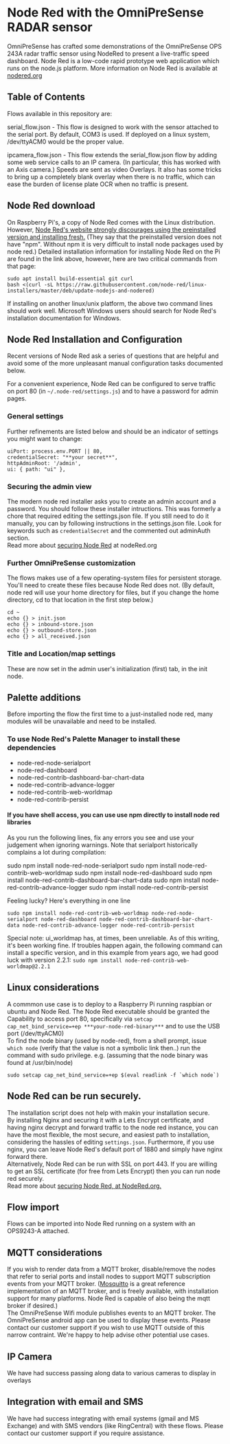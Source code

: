 # Node Red with the OmniPreSense RADAR sensor 
OmniPreSense has crafted some demonstrations of the OmniPreSense OPS 243A radar traffic sensor using NodeRed to present a live-traffic speed dashboard.  Node Red is a low-code rapid prototype web application which runs on the node.js platform.  More information on Node Red is available at [nodered.org](nodered.org)


## Table of Contents
Flows available in this repository are:

serial_flow.json - This flow is designed to work with the sensor attached to the serial port.  By default, COM3 is used.  If deployed on a linux system, /dev/ttyACM0 would be the proper value.

ipcamera_flow.json - This flow extends the serial_flow.json flow by adding some web service calls to an IP camera.  (In particular, this has worked with an Axis camera.)  Speeds are sent as video Overlays.  It also has some tricks to bring up a completely blank overlay when there is no traffic, which can ease the burden of license plate OCR when no traffic is present.


## Node Red download
On Raspberry Pi's, a copy of Node Red comes with the Linux distribution.  However,
[Node Red's website strongly discourages using the preinstalled version and installing fresh.](https://nodered.org/docs/getting-started/raspberrypi)   (They say that the preinstalled version does not have "npm".  Without npm it is very difficult to install node packages used by node red.)
Detailed installation information for installing Node Red on the Pi are found in the link above, however, here are two critical commands from that page:
```
sudo apt install build-essential git curl
bash <(curl -sL https://raw.githubusercontent.com/node-red/linux-installers/master/deb/update-nodejs-and-nodered)
```

If installing on another linux/unix platform, the above two command lines should work well.  Microsoft Windows users should search for Node Red's installation documentation for Windows.    

## Node Red Installation and Configuration

Recent versions of Node Red ask a series of questions that are helpful and avoid some of the more unpleasant manual configuration tasks documented below.

For a convenient experience, Node Red can be configured to serve traffic on port 80 (in ```~/.node-red/settings.js```) and to have a password for admin pages.     

### General settings
Further refinements are listed below and should be an indicator of settings you might want to change:  
```
uiPort: process.env.PORT || 80,
credentialSecret: "**your secret**",  
httpAdminRoot: '/admin',  
ui: { path: "ui" },
```
### Securing the admin view
The modern node red installer asks you to create an admin account and a password.  You should follow these installer intructions.
This was formerly a chore that required editing the settings.json file.  If you still need to do it manually, you can by following instructions in the settings.json file.  Look for keywords such as 
```credentialSecret``` and the commented out adminAuth section.  
Read more about [securing Node Red](https://nodered.org/docs/user-guide/runtime/securing-node-red) at nodeRed.org

### Further OmniPreSense customization

The flows makes use of a few operating-system files for persistent storage. You'll need to create these files because Node Red does not.  (By default, node red will use your home directory for files, but if you change the home directory, cd to that location in the first step below.)
```
cd ~
echo {} > init.json
echo {} > inbound-store.json
echo {} > outbound-store.json
echo {} > all_received.json 
```

### Title and Location/map settings
These are now set in the admin user's initialization (first) tab, in the init node.

## Palette additions
Before importing the flow the first time to a just-installed node red, many modules will be unavailable and need to be installed.  

### To use Node Red's Palette Manager to install these dependencies
* node-red-node-serialport
* node-red-dashboard
* node-red-contrib-dashboard-bar-chart-data
* node-red-contrib-advance-logger
* node-red-contrib-web-worldmap
* node-red-contrib-persist

#### If you have shell access, you can use use npm directly to install node red libraries
As you run the following lines, fix any errors you see and use your judgement when ignoring warnings.  Note that serialport historically complains a lot during compilation:

sudo npm install node-red-node-serialport
sudo npm install node-red-contrib-web-worldmap
sudo npm install node-red-dashboard
sudo npm install node-red-contrib-dashboard-bar-chart-data
sudo npm install node-red-contrib-advance-logger
sudo npm install node-red-contrib-persist

Feeling lucky? Here's everything in one line
```
sudo npm install node-red-contrib-web-worldmap node-red-node-serialport node-red-dashboard node-red-contrib-dashboard-bar-chart-data node-red-contrib-advance-logger node-red-contrib-persist
```
Special note: ui_worldmap has, at times, been unreliable.
As of this writing, it's been working fine.  If troubles happen again, the following command can install a specific version, and in this example from years ago, we had good luck with version 2.2.1:
```sudo npm install node-red-contrib-web-worldmap@2.2.1```

## Linux considerations
A commmon use case is to deploy to a Raspberry Pi running raspbian or ubuntu and Node Red.  The Node Red executable should be granted the Capability to access port 80, specifically via
```setcap cap_net_bind_service=+ep ***your-node-red-binary***``` and to use the USB port (/dev/ttyACM0)  
To find the node binary (used by node-red), from a shell prompt, issue ``which node``  (verify that the value is not a symbolic link then..) run the command with sudo privilege. e.g.   (assuming that the node binary was found at /usr/bin/node)

```sudo setcap cap_net_bind_service=+ep $(eval readlink -f `which node`)```

## Node Red can be run securely.  
The installation script does not help with makin your installation secure.  
By installing Nginx and securing it with a Lets Encrypt certificate, and having nginx decrypt and forward traffic to the node red instance, you can have the most flexible, the most secure, and easiest path to installation, considering the hassles of editing ```settings.json```.   Furthermore, if you use nginx, you can leave Node Red's default port of 1880 and simply have nginx forward there.  
Alternatively, Node Red can be run with SSL on port 443.  If you are willing to get an SSL certificate (for free from Lets Encrypt) then you can run node red securely.  
Read more about [securing Node Red, at NodeRed.org.](https://nodered.org/docs/user-guide/runtime/securing-node-red)



## Flow import
Flows can be imported into Node Red running on a system with an OPS9243-A attached.

## MQTT considerations
If you wish to render data from a MQTT broker, disable/remove the nodes that refer to serial ports and install nodes to support MQTT subscription events from your MQTT broker.  ([Mosquitto](https://mosquitto.org/) is a great reference implementation of an MQTT broker, and is freely available, with installation support for many platforms.  Node Red is capable of also being the mqtt broker if desired.)  
The OmniPreSense Wifi module publishes events to an MQTT broker.  The OmniPreSense android app can be used to display these events.  Please contact our customer support if you wish to use MQTT outside of this narrow contraint.  We're happy to help advise other potential use cases.

## IP Camera
We have had success passing along data to various cameras to display in overlays

## Integration with email and SMS
We have had success integrating with email systems (gmail and MS Exchange) and with SMS vendors (like RingCentral) with these flows.  Please contact our customer support if you require assistance.
